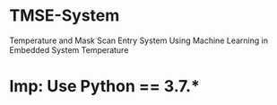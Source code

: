 # TMSE-System
Temperature and Mask Scan Entry System Using Machine Learning in Embedded System Temperature

# Imp: Use Python == 3.7.*